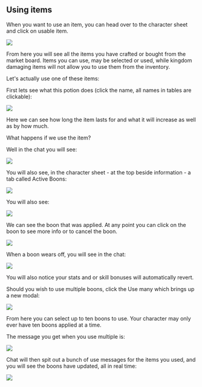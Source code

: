 ## Using items

When you want to use an item, you can head over to the character sheet and click on usable item.

<div class="mb-4">
    <a href="/storage/info/usable-items/images/usable-section.png" class="glightbox">
        <img src="/storage/info/usable-items/images/usable-section.png" class="img-fluid" />
    </a>
</div>

From here you will see all the items you have crafted or bought from the market board. Items you can use, may be selected or used, while kingdom
damaging items will not allow you to use them from the inventory.

Let's actually use one of these items:

First lets see what this potion does (click the name, all names in tables are clickable):

<div class="mb-4">
    <a href="/storage/info/usable-items/images/item-details.png" class="glightbox">
        <img src="/storage/info/usable-items/images/item-details.png" class="img-fluid" />
    </a>
</div>

Here we can see how long the item lasts for and what it will increase as well as by how much.

What happens if we use the item?

Well in the chat you will see:

<div class="mb-4">
    <a href="/storage/info/usable-items/images/used-item.png" class="glightbox">
        <img src="/storage/info/usable-items/images/used-item.png" class="img-fluid" />
    </a>
</div>

You will also see, in the character sheet - at the top beside information -  a tab called Active Boons:

<div class="mb-4">
    <a href="/storage/info/usable-items/images/boon-applied.png" class="glightbox">
        <img src="/storage/info/usable-items/images/boon-applied.png" class="img-fluid" />
    </a>
</div>

You will also see:

<div class="mb-4">
    <a href="/storage/info/usable-items/images/used-single-item.png" class="glightbox">
        <img src="/storage/info/usable-items/images/used-single-item.png" class="img-fluid" />
    </a>
</div>

We can see the boon that was applied. At any point you can click on the boon to see more info or to cancel the boon.

<div class="mb-4">
    <a href="/storage/info/usable-items/images/boon-cancellation.png" class="glightbox">
        <img src="/storage/info/usable-items/images/boon-cancellation.png" class="img-fluid" />
    </a>
</div>

When a boon wears off, you will see in the chat:

<div class="mb-4">
    <a href="/storage/info/usable-items/images/boon-wore-off.png" class="glightbox">
        <img src="/storage/info/usable-items/images/boon-wore-off.png" class="img-fluid" />
    </a>
</div>

You will also notice your stats and or skill bonuses will automatically revert.

Should you wish to use multiple boons, click the Use many which brings up a new modal:

<div class="mb-4">
    <a href="/storage/info/usable-items/images/using-multiple-items.png" class="glightbox">
        <img src="/storage/info/usable-items/images/using-multiple-items.png" class="img-fluid" />
    </a>
</div>

From here you can select up to ten boons to use. Your character may only ever have ten boons applied at a time.

The message you get when you use multiple is:

<div class="mb-4">
    <a href="/storage/info/usable-items/images/applied-multiple-boons.png" class="glightbox">
        <img src="/storage/info/usable-items/images/applied-multiple-boons.png" class="img-fluid" />
    </a>
</div>

Chat will then spit out a bunch of use messages for the items you used, and you will see the boons have updated,
all in real time:

<div class="mb-4">
    <a href="/storage/info/usable-items/images/used-multiple.png" class="glightbox">
        <img src="/storage/info/usable-items/images/used-multiple.png" class="img-fluid" />
    </a>
</div>

